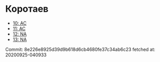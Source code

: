 # Коротаев
- [10: AC](10.md)
- [11: AC](11.md)
- [12: NA](12.md)
- [13: NA](13.md)

Commit: 8e226e8925d39d9b618d6cb4680fe37c34ab6c23
 fetched at: 20200925-040933
